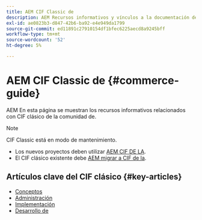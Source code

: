 ```yaml
---
title: AEM CIF Classic de
description: AEM Recursos informativos y vínculos a la documentación de CIF Classic
exl-id: ae0823b3-d847-42b6-ba92-e4e949da1799
source-git-commit: ed11891c27910154df1bfec6225aecd8a9245bff
workflow-type: tm+mt
source-wordcount: '52'
ht-degree: 5%

---
```


# AEM CIF Classic de {#commerce-guide}

AEM En esta página se muestran los recursos informativos relacionados con CIF clásico de la comunidad de.

>[!NOTE]
>
>CIF Classic está en modo de mantenimiento.
>
>* Los nuevos proyectos deben utilizar [AEM CIF DE LA](/help/commerce/home.md).
>* El CIF clásico existente debe [AEM migrar a CIF de la](/help/commerce/cif/migration.md).
>


## Artículos clave del CIF clásico {#key-articles}

* [Conceptos ](administering/concepts.md)
* [Administración](administering/generic.md)
* [Implementación](deploying/ecommerce.md)
* [Desarrollo de](developing/ecommerce.md)
